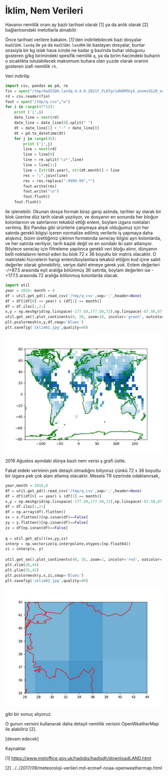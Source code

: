 # İklim, Nem Verileri

Havanın nemlilik oranı ay bazlı tarihsel olarak [1] ya da anlık olarak [2]
bağlantısındaki metotlarla alınabilir.

Önce tarihsel verilere bakalım. [1]'den indirilebilecek bazi dosyalar
`HadISDH.landq` ile ya da `HadISDH.landRH` ile baslayan dosyalar,
bunlar sirasiyla bir kg islak hava icinde ne kadar g bazinda buhar
oldugunu gosteren g/kg birimindeki spesifik nemlilik `q`, ya da birim
hacimdeki buharin o sicaklikta tutulabilecek maksimum buhara olan
yuzde olarak oranini gosteren izafi nemlilik `rh`.

Veri indirilip

```python
import csv, pandas as pd, re
fin = open("/tmp/HadISDH.landq.4.4.0.2021f_FLATgridHOM5by5_anoms9120_actuals.dat")
rd = csv.reader(fin)
fout = open("/tmp/q.csv","w")
for i in range(47*12):
    print ('i',i)
    date_line = next(rd)
    date_line = date_line[0].split(" ")
    dt = date_line[1] + "-" + date_line[0]
    dt = pd.to_datetime(dt)
    for j in range(36):
        print ('j',j)
        line = next(rd)
        line = line[0]
        line = re.split('\s*',line)
        line = line[1:]
        line = [str(dt.year), str(dt.month)] + line
        res = ";".join(line)
        res = res.replace("-9999.99","")
        fout.write(res)
        fout.write("\n")
        fout.flush()
    fout.flush()
```

ile işlenebilir. Okunan dosya formatı biraz garip aslında, tarihler ay
olarak bir blok üzerine düz tarih olarak yazılıyor, ve dosyanın en
sonunda her bloğun kolonlarının ve satırlarının tekabül ettiği enlem,
boylam ızgara noktaları verilmiş. Biz Pandas gibi ürünlerle çalışmaya
alışık olduğumuz için her satırda gerekli bilgiyi içeren normalize
edilmiş verilerle iş yapmaya daha alışkınız, bizim ürettiğimiz
çıktının formatında sene/ay bilgisi ayrı kolonlarda, ve her satırda
veriliyor, tarih başlık değil ve en sondaki iki satır atlanıyor.
Böylece sene/ay için filtreleme yapılınca gerekli veri bloğu alınır,
dünyanın belli noktalarını temsil eden bu blok 72 x 36 boyutlu bir
matris olacaktır. O matristeki hücrelerin hangi enlem/boylamlara
tekabül ettiğini kod içine sabit değerler olarak gömebiliriz, veriye
dahil etmeye gerek yok. Enlem değerleri -/+87.5 arasında eşit aralığa
bölünmüş 36 satırda, boylam değerleri ise -+177.5 arasında 72 aralığa
bölünmuş kolonlarda olacak.

```python
import util 
year = 2019; month = 8
df = util.get_pd().read_csv('/tmp/q.csv',sep=';',header=None)
df = df[(df[0] == year) & (df[1] == month)]
df = df.iloc[:,2:]
x,y = np.meshgrid(np.linspace(-177.50,177.50,72),np.linspace(-87.50,87.50,36))
util.get_sm().plot_continents(0, 20, zoom=18, incolor='green', outcolor='white', fill=False)
plt.pcolormesh(x,y,df,cmap='Blues')
plt.savefig('iklim01.jpg',quality=40)
```

![](iklim01.jpg)

2019 Ağustos ayındaki dünya bazlı nem verisi `q` grafi üstte.

Fakat eldeki verininin pek detaylı olmadığını biliyoruz çünkü 72 x 36 boyutlu
bir izgara pek çok alanı atlamış olacaktır. Mesela TR üzerinde odaklanırsak,

```python
year,month = 2019,8
df = util.get_pd().read_csv('/tmp/q.csv',sep=';',header=None)
df = df[(df[0] == year) & (df[1] == month)]
x,y = np.meshgrid(np.linspace(-177.50,177.50,72),np.linspace(-87.50,87.50,36))
df = df.iloc[:,2:]
df = np.array(df).flatten()
xx = x.flatten()[np.isnan(df)==False]
yy = y.flatten()[np.isnan(df)==False]
zz = df[np.isnan(df)==False]

q = util.get_qti()(xx,yy,zz)
interp = np.vectorize(q.interpolate,otypes=[np.float64])
zi = interp(x, y)

util.get_sm().plot_continents(40, 35, zoom=1, incolor='red', outcolor='white', fill=False)
plt.xlim(26,44)
plt.ylim(35,42)
plt.pcolormesh(y,x,zi,cmap='Blues')
plt.savefig('iklim02.jpg',quality=40)
```

![](iklim02.jpg)

gibi bir sonuç alıyoruz.

O gunun verisini kullanarak daha detayli nemlilik verisini OpenWeatherMap
ile alabiliriz [2].



[devam edecek]

Kaynaklar

[1] https://www.metoffice.gov.uk/hadobs/hadisdh/downloadLAND.html

[2] ../../2017/09/meteoroloji-verileri.md-ecmwf-noaa-openweathermap.html

